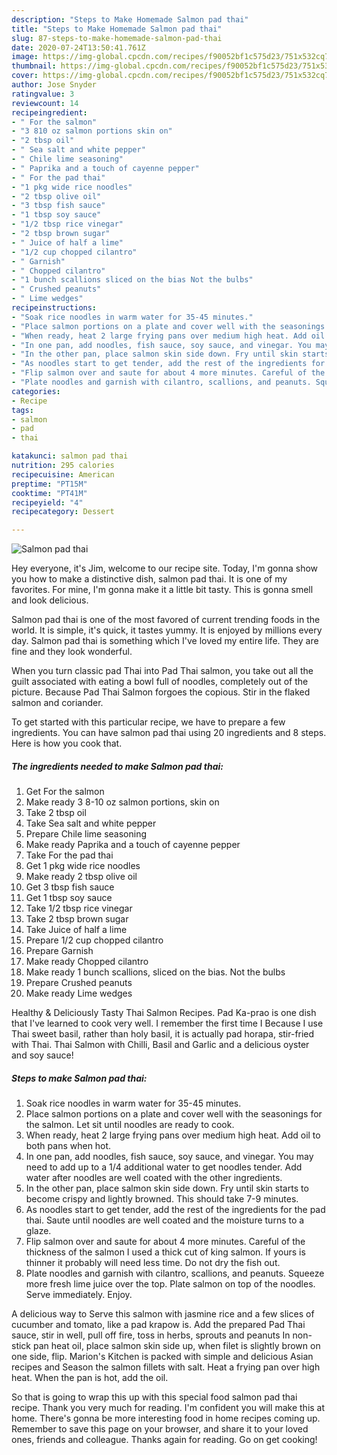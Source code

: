 ```yaml
---
description: "Steps to Make Homemade Salmon pad thai"
title: "Steps to Make Homemade Salmon pad thai"
slug: 87-steps-to-make-homemade-salmon-pad-thai
date: 2020-07-24T13:50:41.761Z
image: https://img-global.cpcdn.com/recipes/f90052bf1c575d23/751x532cq70/salmon-pad-thai-recipe-main-photo.jpg
thumbnail: https://img-global.cpcdn.com/recipes/f90052bf1c575d23/751x532cq70/salmon-pad-thai-recipe-main-photo.jpg
cover: https://img-global.cpcdn.com/recipes/f90052bf1c575d23/751x532cq70/salmon-pad-thai-recipe-main-photo.jpg
author: Jose Snyder
ratingvalue: 3
reviewcount: 14
recipeingredient:
- " For the salmon"
- "3 810 oz salmon portions skin on"
- "2 tbsp oil"
- " Sea salt and white pepper"
- " Chile lime seasoning"
- " Paprika and a touch of cayenne pepper"
- " For the pad thai"
- "1 pkg wide rice noodles"
- "2 tbsp olive oil"
- "3 tbsp fish sauce"
- "1 tbsp soy sauce"
- "1/2 tbsp rice vinegar"
- "2 tbsp brown sugar"
- " Juice of half a lime"
- "1/2 cup chopped cilantro"
- " Garnish"
- " Chopped cilantro"
- "1 bunch scallions sliced on the bias Not the bulbs"
- " Crushed peanuts"
- " Lime wedges"
recipeinstructions:
- "Soak rice noodles in warm water for 35-45 minutes."
- "Place salmon portions on a plate and cover well with the seasonings for the salmon. Let sit until noodles are ready to cook."
- "When ready, heat 2 large frying pans over medium high heat. Add oil to both pans when hot."
- "In one pan, add noodles, fish sauce, soy sauce, and vinegar. You may need to add up to a 1/4 additional water to get noodles tender. Add water after noodles are well coated with the other ingredients."
- "In the other pan, place salmon skin side down. Fry until skin starts to become crispy and lightly browned. This should take 7-9 minutes."
- "As noodles start to get tender, add the rest of the ingredients for the pad thai. Saute until noodles are well coated and the moisture turns to a glaze."
- "Flip salmon over and saute for about 4 more minutes. Careful of the thickness of the salmon I used a thick cut of king salmon. If yours is thinner it probably will need less time. Do not dry the fish out."
- "Plate noodles and garnish with cilantro, scallions, and peanuts. Squeeze more fresh lime juice over the top. Plate salmon on top of the noodles. Serve immediately. Enjoy."
categories:
- Recipe
tags:
- salmon
- pad
- thai

katakunci: salmon pad thai 
nutrition: 295 calories
recipecuisine: American
preptime: "PT15M"
cooktime: "PT41M"
recipeyield: "4"
recipecategory: Dessert

---
```



![Salmon pad thai](https://img-global.cpcdn.com/recipes/f90052bf1c575d23/751x532cq70/salmon-pad-thai-recipe-main-photo.jpg)

Hey everyone, it's Jim, welcome to our recipe site. Today, I'm gonna show you how to make a distinctive dish, salmon pad thai. It is one of my favorites. For mine, I'm gonna make it a little bit tasty. This is gonna smell and look delicious.

Salmon pad thai is one of the most favored of current trending foods in the world. It is simple, it's quick, it tastes yummy. It is enjoyed by millions every day. Salmon pad thai is something which I've loved my entire life. They are fine and they look wonderful.

When you turn classic pad Thai into Pad Thai salmon, you take out all the guilt associated with eating a bowl full of noodles, completely out of the picture. Because Pad Thai Salmon forgoes the copious. Stir in the flaked salmon and coriander.


To get started with this particular recipe, we have to prepare a few ingredients. You can have salmon pad thai using 20 ingredients and 8 steps. Here is how you cook that.

<!--inarticleads1-->

##### The ingredients needed to make Salmon pad thai:

1. Get  For the salmon
1. Make ready 3 8-10 oz salmon portions, skin on
1. Take 2 tbsp oil
1. Take  Sea salt and white pepper
1. Prepare  Chile lime seasoning
1. Make ready  Paprika and a touch of cayenne pepper
1. Take  For the pad thai
1. Get 1 pkg wide rice noodles
1. Make ready 2 tbsp olive oil
1. Get 3 tbsp fish sauce
1. Get 1 tbsp soy sauce
1. Take 1/2 tbsp rice vinegar
1. Take 2 tbsp brown sugar
1. Take  Juice of half a lime
1. Prepare 1/2 cup chopped cilantro
1. Prepare  Garnish
1. Make ready  Chopped cilantro
1. Make ready 1 bunch scallions, sliced on the bias. Not the bulbs
1. Prepare  Crushed peanuts
1. Make ready  Lime wedges


Healthy &amp; Deliciously Tasty Thai Salmon Recipes. Pad Ka-prao is one dish that I&#39;ve learned to cook very well. I remember the first time I Because I use Thai sweet basil, rather than holy basil, it is actually pad horapa, stir-fried with Thai. Thai Salmon with Chilli, Basil and Garlic and a delicious oyster and soy sauce! 

<!--inarticleads2-->

##### Steps to make Salmon pad thai:

1. Soak rice noodles in warm water for 35-45 minutes.
1. Place salmon portions on a plate and cover well with the seasonings for the salmon. Let sit until noodles are ready to cook.
1. When ready, heat 2 large frying pans over medium high heat. Add oil to both pans when hot.
1. In one pan, add noodles, fish sauce, soy sauce, and vinegar. You may need to add up to a 1/4 additional water to get noodles tender. Add water after noodles are well coated with the other ingredients.
1. In the other pan, place salmon skin side down. Fry until skin starts to become crispy and lightly browned. This should take 7-9 minutes.
1. As noodles start to get tender, add the rest of the ingredients for the pad thai. Saute until noodles are well coated and the moisture turns to a glaze.
1. Flip salmon over and saute for about 4 more minutes. Careful of the thickness of the salmon I used a thick cut of king salmon. If yours is thinner it probably will need less time. Do not dry the fish out.
1. Plate noodles and garnish with cilantro, scallions, and peanuts. Squeeze more fresh lime juice over the top. Plate salmon on top of the noodles. Serve immediately. Enjoy.


A delicious way to Serve this salmon with jasmine rice and a few slices of cucumber and tomato, like a pad krapow is. Add the prepared Pad Thai sauce, stir in well, pull off fire, toss in herbs, sprouts and peanuts In non-stick pan heat oil, place salmon skin side up, when filet is slightly brown on one side, flip. Marion&#39;s Kitchen is packed with simple and delicious Asian recipes and Season the salmon fillets with salt. Heat a frying pan over high heat. When the pan is hot, add the oil. 

So that is going to wrap this up with this special food salmon pad thai recipe. Thank you very much for reading. I'm confident you will make this at home. There's gonna be more interesting food in home recipes coming up. Remember to save this page on your browser, and share it to your loved ones, friends and colleague. Thanks again for reading. Go on get cooking!
